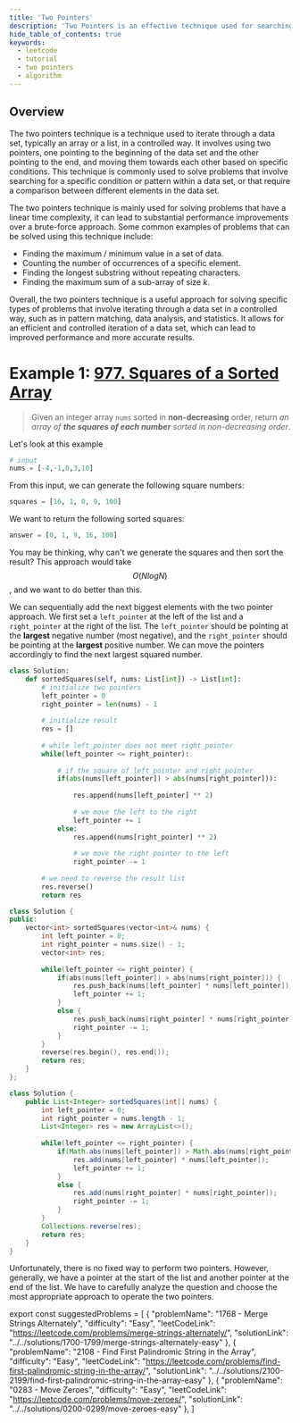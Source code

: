 ```yaml
---
title: 'Two Pointers'
description: 'Two Pointers is an effective technique used for searching pairs in a sorted array.'
hide_table_of_contents: true
keywords:
  - leetcode
  - tutorial
  - two pointers
  - algorithm
---
```


<TutorialAuthors names="@heiheihang, @wingkwong"/>

## Overview

The two pointers technique is a technique used to iterate through a data set, typically an array or a list, in a controlled way. It involves using two pointers, one pointing to the beginning of the data set and the other pointing to the end, and moving them towards each other based on specific conditions. This technique is commonly used to solve problems that involve searching for a specific condition or pattern within a data set, or that require a comparison between different elements in the data set.

The two pointers technique is mainly used for solving problems that have a linear time complexity, it can lead to substantial performance improvements over a brute-force approach. Some common examples of problems that can be solved using this technique include:

- Finding the maximum / minimum value in a set of data.
- Counting the number of occurrences of a specific element.
- Finding the longest substring without repeating characters.
- Finding the maximum sum of a sub-array of size $k$.

Overall, the two pointers technique is a useful approach for solving specific types of problems that involve iterating through a data set in a controlled way, such as in pattern matching, data analysis, and statistics. It allows for an efficient and controlled iteration of a data set, which can lead to improved performance and more accurate results.

# Example 1: [977. Squares of a Sorted Array](https://leetcode.com/problems/squares-of-a-sorted-array/)

> Given an integer array `nums` sorted in **non-decreasing** order, return _an array of **the squares of each number** sorted in non-decreasing order_.

Let's look at this example

```python
# input
nums = [-4,-1,0,3,10]
```

From this input, we can generate the following square numbers:

```python
squares = [16, 1, 0, 9, 100]
```

We want to return the following sorted squares:

```python
answer = [0, 1, 9, 16, 100]
```

You may be thinking, why can't we generate the squares and then sort the result? This approach would take $$O(NlogN)$$, and we want to do better than this.

We can sequentially add the next biggest elements with the two pointer approach. We first set a `left_pointer` at the left of the list and a `right_pointer` at the right of the list. The `left_pointer` should be pointing at the **largest** negative number (most negative), and the `right_pointer` should be pointing at the **largest** positive number. We can move the pointers accordingly to find the next largest squared number.

<Tabs>
<TabItem value="py" label="Python">
<SolutionAuthor name="@heiheihang"/>

```py
class Solution:
    def sortedSquares(self, nums: List[int]) -> List[int]:
        # initialize two pointers
        left_pointer = 0
        right_pointer = len(nums) - 1
        
        # initialize result
        res = []
        
        # while left_pointer does not meet right_pointer
        while(left_pointer <= right_pointer):
            
            # if the square of left_pointer and right_pointer 
            if(abs(nums[left_pointer]) > abs(nums[right_pointer])):
                
                res.append(nums[left_pointer] ** 2)
                
                # we move the left to the right
                left_pointer += 1
            else:
                res.append(nums[right_pointer] ** 2)
                
                # we move the right pointer to the left
                right_pointer -= 1
        
        # we need to reverse the result list
        res.reverse()
        return res
```
</TabItem>

<TabItem value="cpp" label="C++">
<SolutionAuthor name="@wingkwong"/>

```cpp
class Solution {
public:
    vector<int> sortedSquares(vector<int>& nums) {
        int left_pointer = 0;
        int right_pointer = nums.size() - 1;
        vector<int> res;
        
        while(left_pointer <= right_pointer) {
            if(abs(nums[left_pointer]) > abs(nums[right_pointer])) {
                res.push_back(nums[left_pointer] * nums[left_pointer]);
                left_pointer += 1;
            }
            else {
                res.push_back(nums[right_pointer] * nums[right_pointer]);
                right_pointer -= 1;
            }
        }
        reverse(res.begin(), res.end());
        return res;
    }
};

```
</TabItem>


<TabItem value="java" label="Java">
<SolutionAuthor name="@wingkwong"/>

```java
class Solution {
    public List<Integer> sortedSquares(int[] nums) {
        int left_pointer = 0;
        int right_pointer = nums.length - 1;
        List<Integer> res = new ArrayList<>();
        
        while(left_pointer <= right_pointer) {
            if(Math.abs(nums[left_pointer]) > Math.abs(nums[right_pointer])) {
                res.add(nums[left_pointer] * nums[left_pointer]);
                left_pointer += 1;
            }
            else {
                res.add(nums[right_pointer] * nums[right_pointer]);
                right_pointer -= 1;
            }
        }
        Collections.reverse(res);
        return res;
    }
}

```
</TabItem>
</Tabs>

Unfortunately, there is no fixed way to perform two pointers. However, generally, we have a pointer at the start of the list and another pointer at the end of the list. We have to carefully analyze the question and choose the most appropriate approach to operate the two pointers.

export const suggestedProblems = [
  {
    "problemName": "1768 - Merge Strings Alternately",
    "difficulty": "Easy",
    "leetCodeLink": "https://leetcode.com/problems/merge-strings-alternately/",
    "solutionLink": "../../solutions/1700-1799/merge-strings-alternately-easy"
  },
  {
    "problemName": "2108 - Find First Palindromic String in the Array",
    "difficulty": "Easy",
    "leetCodeLink": "https://leetcode.com/problems/find-first-palindromic-string-in-the-array/",
    "solutionLink": "../../solutions/2100-2199/find-first-palindromic-string-in-the-array-easy"
  },
  {
    "problemName": "0283 - Move Zeroes",
    "difficulty": "Easy",
    "leetCodeLink": "https://leetcode.com/problems/move-zeroes/",
    "solutionLink": "../../solutions/0200-0299/move-zeroes-easy"
  },
]

<Table title="Suggested Problems" data={suggestedProblems} />